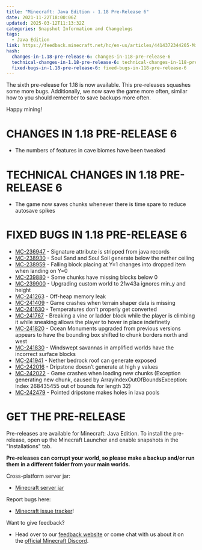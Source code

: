 ```yaml
---
title: "Minecraft: Java Edition - 1.18 Pre-Release 6"
date: 2021-11-22T18:00:06Z
updated: 2025-03-12T11:13:32Z
categories: Snapshot Information and Changelogs
tags:
  - Java Edition
link: https://feedback.minecraft.net/hc/en-us/articles/4414372344205-Minecraft-Java-Edition-1-18-Pre-Release-6
hash:
  changes-in-1.18-pre-release-6: changes-in-118-pre-release-6
  technical-changes-in-1.18-pre-release-6: technical-changes-in-118-pre-release-6
  fixed-bugs-in-1.18-pre-release-6: fixed-bugs-in-118-pre-release-6
---
```


The sixth pre-release for 1.18 is now available. This pre-releases squashes some more bugs. Additionally, we now save the game more often, similar how to you should remember to save backups more often.

Happy mining!

# CHANGES IN 1.18 PRE-RELEASE 6

- The numbers of features in cave biomes have been tweaked

# TECHNICAL CHANGES IN 1.18 PRE-RELEASE 6

- The game now saves chunks whenever there is time spare to reduce autosave spikes

# FIXED BUGS IN 1.18 PRE-RELEASE 6

- [MC-236947](https://bugs.mojang.com/browse/MC-236947) - Signature attribute is stripped from java records
- [MC-238930](https://bugs.mojang.com/browse/MC-238930) - Soul Sand and Soul Soil generate below the nether ceiling
- [MC-238959](https://bugs.mojang.com/browse/MC-238959) - Falling block placing at Y=1 changes into dropped item when landing on Y=0
- [MC-239880](https://bugs.mojang.com/browse/MC-239880) - Some chunks have missing blocks below 0
- [MC-239900](https://bugs.mojang.com/browse/MC-239900) - Upgrading custom world to 21w43a ignores min_y and height
- [MC-241263](https://bugs.mojang.com/browse/MC-241263) - Off-heap memory leak
- [MC-241409](https://bugs.mojang.com/browse/MC-241409) - Game crashes when terrain shaper data is missing
- [MC-241630](https://bugs.mojang.com/browse/MC-241630) - Temperatures don’t properly get converted
- [MC-241767](https://bugs.mojang.com/browse/MC-241767) - Breaking a vine or ladder block while the player is climbing it while sneaking allows the player to hover in place indefinetly
- [MC-241820](https://bugs.mojang.com/browse/MC-241820) - Ocean Monuments upgraded from previous versions appears to have the bounding box shifted to chunk borders north and west
- [MC-241830](https://bugs.mojang.com/browse/MC-241830) - Windswept savannas in amplified worlds have the incorrect surface blocks
- [MC-241941](https://bugs.mojang.com/browse/MC-241941) - Nether bedrock roof can generate exposed
- [MC-242016](https://bugs.mojang.com/browse/MC-242016) - Dripstone doesn’t generate at high y values
- [MC-242022](https://bugs.mojang.com/browse/MC-242022) - Game crashes when loading new chunks (Exception generating new chunk, caused by ArrayIndexOutOfBoundsException: Index 268435455 out of bounds for length 32)
- [MC-242479](https://bugs.mojang.com/browse/MC-242479) - Pointed dripstone makes holes in lava pools

# GET THE PRE-RELEASE

Pre-releases are available for Minecraft: Java Edition. To install the pre-release, open up the Minecraft Launcher and enable snapshots in the "Installations" tab.

**Pre-releases can corrupt your world, so please make a backup and/or run them in a different folder from your main worlds.**

Cross-platform server jar:

- [Minecraft server jar](https://launcher.mojang.com/v1/objects/97b1c53df11cb8b973f4b522c8f4963b7e31495e/server.jar)

Report bugs here:

- [Minecraft issue tracker](https://aka.ms/snapshotbugs?ref=blog)!

Want to give feedback?

- Head over to our [feedback website](https://aka.ms/snapshotfeedback) or come chat with us about it on the [official Minecraft Discord](https://discordapp.com/invite/minecraft).
